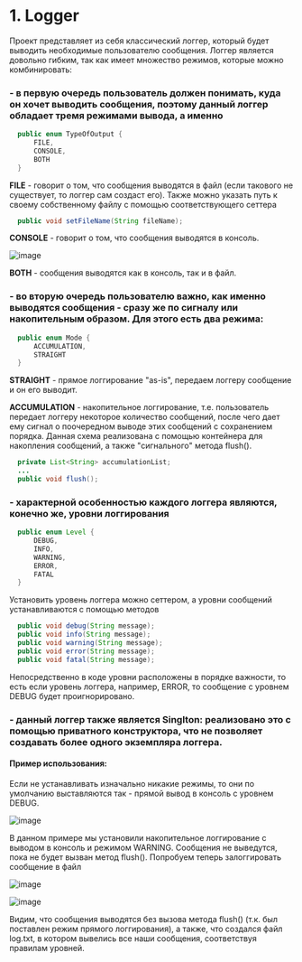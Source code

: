 # 1. Logger
  Проект представляет из себя классический логгер, который будет выводить необходимые пользователю сообщения. Логгер является довольно гибким, так как имеет множество режимов,       которые можно комбинировать:
  ### - в первую очередь пользователь должен понимать, куда он хочет выводить сообщения, поэтому данный логгер обладает тремя режимами вывода, а именно 
  ```Java
    public enum TypeOfOutput {
        FILE,
        CONSOLE,
        BOTH
    }
  ```
  **FILE** - говорит о том, что сообщения выводятся в файл (если такового не существует, то логгер сам создаст его). Также можно указать путь к своему собственному файлу с помощью соответствующего сеттера 
  ```Java
    public void setFileName(String fileName);
  ```
  **CONSOLE** - говорит о том, что сообщения выводятся в консоль.
  
  ![image](https://user-images.githubusercontent.com/49618499/121579805-bd6bc980-ca34-11eb-84a5-b54ea7328ea0.png)
  
  **BOTH** - сообщения выводятся как в консоль, так и в файл.
  
  ### - во вторую очередь пользователю важно, как именно выводятся сообщения - сразу же по сигналу или накопительным образом. Для этого есть два режима:
  ```Java
    public enum Mode {
        ACCUMULATION,
        STRAIGHT
    }
  ```
  **STRAIGHT** - прямое логгирование "as-is", передаем логгеру сообщение и он его выводит.
  
  **ACCUMULATION** - накопительное логгирование, т.е. пользователь передает логгеру некоторое количество сообщений, после чего дает ему сигнал о поочередном выводе этих          сообщений   с сохранением порядка. Данная схема реализована с помощью контейнера для накопления сообщений, а также "сигнального" метода flush().
  ```Java
    private List<String> accumulationList;
    ...
    public void flush();
  ```
  
  ### - характерной особенностью каждого логгера являются, конечно же, уровни логгирования
  ```Java
    public enum Level {
        DEBUG,
        INFO,
        WARNING,
        ERROR,
        FATAL
    }
  ```
  Установить уровень логгера можно сеттером, а уровни сообщений устанавливаются с помощью методов
  ```Java
    public void debug(String message);
    public void info(String message);
    public void warning(String message);
    public void error(String message);
    public void fatal(String message);
  ```
  Непосредственно в коде уровни расположены в порядке важности, то есть если уровень логгера, например, ERROR, то сообщение с уровнем DEBUG будет проигнорировано.
  ### - данный логгер также является Singlton: реализовано это с помощью приватного конструктора, что не позволяет создавать более одного экземпляра логгера.
  #### Пример использования:
  Если не устанавливать изначально никакие режимы, то они по умолчанию выставляются так - прямой вывод в консоль с уровнем DEBUG.
  
  ![image](https://user-images.githubusercontent.com/49618499/121583404-df674b00-ca38-11eb-9c7f-70e9a025c4a5.png)
  
  В данном примере мы установили накопительное логгирование с выводом в консоль и режимом WARNING. Сообщения не выведутся, пока не будет вызван метод flush().
  Попробуем теперь залоггировать сообщение в файл 
  
  ![image](https://user-images.githubusercontent.com/49618499/121584168-d9be3500-ca39-11eb-818c-7b9bd715262c.png)

  ![image](https://user-images.githubusercontent.com/49618499/121584256-f5294000-ca39-11eb-8f30-26a467f4b516.png)

  Видим, что сообщения выводятся без вызова метода flush() (т.к. был поставлен режим прямого логгирования), а также, что создался файл log.txt, в котором вывелись все наши        сообщения, соответствуя правилам уровней.
